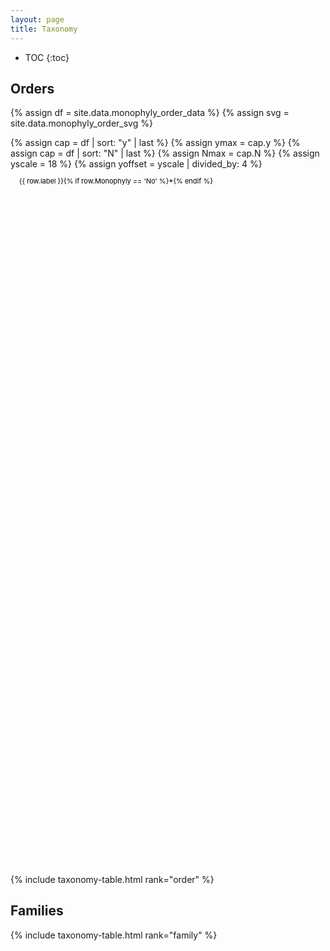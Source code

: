 ```yaml
---
layout: page
title: Taxonomy
---
```


<style>
.autosize {
    font-size: calc(1vw + 1vmin);
}
</style>

* TOC
{:toc}

## Orders

{% assign df = site.data.monophyly_order_data %}
{% assign svg = site.data.monophyly_order_svg %}

{% assign cap = df | sort: "y" | last %}
{% assign ymax = cap.y %}
{% assign cap = df | sort: "N" | last %}
{% assign Nmax = cap.N %}
{% assign yscale = 18 %}
{% assign yoffset = yscale | divided_by: 4 %}

<svg id="order_tree" xmlns="http://www.w3.org/2000/svg" xmlns:xlink="http://www.w3.org/1999/xlink" preserveAspectRatio="xMinYMin meet" viewBox="-10 -10 550 1200" width="100%" height="120%">
{% for row in svg %}
<line x1="{{ row.x }}" x2="{{ row.xend }}" y1="{{ row.y | times: yscale }}" y2="{{ row.yend | times: yscale }}" stroke="black"/>
{% endfor %}
{% for row in df %}
{% assign tc = row.label | slugify %}
<a xlink:href="{{ "/taxonomy/order/" | append: tc | relative_url }}">
  <text x="{{ row.x }}" y="{{ row.y | times: yscale }}" dx="5" dy="{{ yoffset }}" font-size="12">{{ row.label }}{% if row.Monophyly == 'No' %}*{% endif %}</text>
{% if row.depth %}
<polygon points="{{ row.depth }} {{ row.y | times: yscale }} {{ row.x }} {{ row.y | times: yscale | plus: yoffset }} {{ row.x }} {{ row.y | times: yscale | minus: yoffset }}" stroke="black" fill="{{ row.color }}" stroke-width="1"/>
{% endif %}
</a>
{% endfor %}
</svg>

<!--
- PFC taxonomy
- Compare to CoL/EToL

Tax page
- Picture
- Name
- Stats
- <s>Fossil calibrations</s>
- Outgroups
- <s>Genetic tree</s>
- Full distribution
- <s>Download sequences</s>
- <s>Download calibration info</s>
- Download BEAST/RAXML/TREEPL/mcmctree files
- API integration: EOL/fishbase
-->


{% include taxonomy-table.html rank="order" %}


## Families

{% include taxonomy-table.html rank="family" %}
